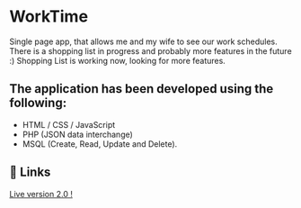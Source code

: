 # WorkTime

Single page app, that allows me and my wife to see our work schedules.
There is a shopping list in progress and probably more features in the future :)
Shopping List is working now, looking for more features.

## The application has been developed using the following:

- HTML / CSS / JavaScript 
- PHP (JSON data interchange)
- MSQL (Create, Read, Update and Delete).

## 🔗 Links

<a target="_blank" href="https://pawelkawa.co.uk/workschedule/index.html">Live version 2.0 !</a>
